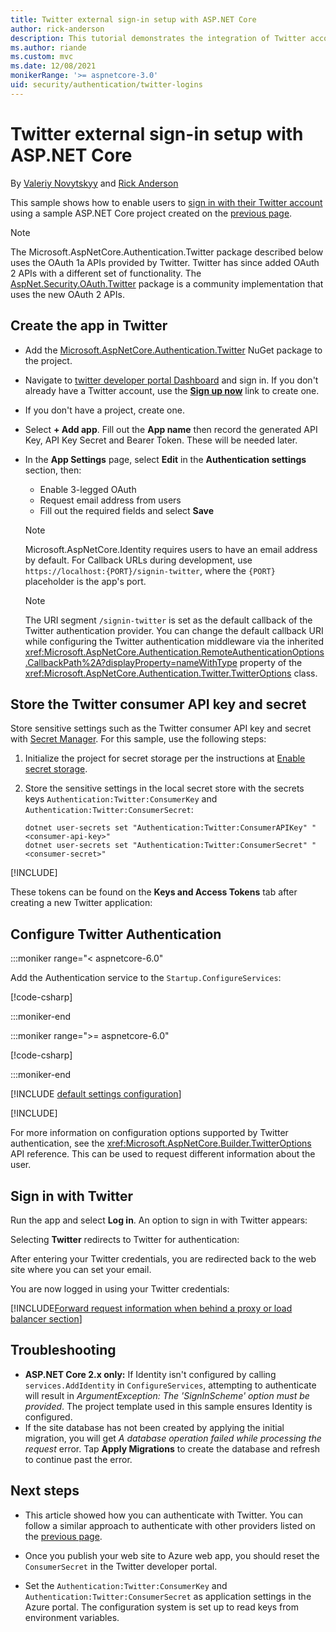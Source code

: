 ```yaml
---
title: Twitter external sign-in setup with ASP.NET Core
author: rick-anderson
description: This tutorial demonstrates the integration of Twitter account user authentication into an existing ASP.NET Core app.
ms.author: riande
ms.custom: mvc
ms.date: 12/08/2021
monikerRange: '>= aspnetcore-3.0'
uid: security/authentication/twitter-logins
---
```

# Twitter external sign-in setup with ASP.NET Core

By [Valeriy Novytskyy](https://github.com/01binary) and [Rick Anderson](https://twitter.com/RickAndMSFT)

This sample shows how to enable users to [sign in with their Twitter account](https://dev.twitter.com/web/sign-in/desktop-browser) using a sample ASP.NET Core project created on the [previous page](xref:security/authentication/social/index).

> [!NOTE]
> The Microsoft.AspNetCore.Authentication.Twitter package described below uses the OAuth 1a APIs provided by Twitter. Twitter has since added OAuth 2 APIs with a different set of functionality. The [AspNet.Security.OAuth.Twitter](https://www.nuget.org/packages/AspNet.Security.OAuth.Twitter/) package is a community implementation that uses the new OAuth 2 APIs.

## Create the app in Twitter

* Add the [Microsoft.AspNetCore.Authentication.Twitter](https://www.nuget.org/packages/Microsoft.AspNetCore.Authentication.Twitter) NuGet package to the project.

* Navigate to [twitter developer portal Dashboard](https://developer.twitter.com/en/portal/dashboard) and sign in. If you don't already have a Twitter account, use the **[Sign up now](https://twitter.com/signup)** link to create one.

* If you don't have a project, create one.

* Select **+ Add app**. Fill out the **App name** then record the generated API Key, API Key Secret and Bearer Token. These will be needed
later.

* In the **App Settings** page, select **Edit** in the **Authentication settings** section, then:
  * Enable 3-legged OAuth
  * Request email address from users
  * Fill out the required fields and select **Save**

  > [!NOTE]
  > Microsoft.AspNetCore.Identity requires users to have an email address by default. For Callback URLs during development, use `https://localhost:{PORT}/signin-twitter`, where the `{PORT}` placeholder is the app's port.

  > [!NOTE]
  > The URI segment `/signin-twitter` is set as the default callback of the Twitter authentication provider. You can change the default callback URI while configuring the Twitter authentication middleware via the inherited <xref:Microsoft.AspNetCore.Authentication.RemoteAuthenticationOptions.CallbackPath%2A?displayProperty=nameWithType> property of the <xref:Microsoft.AspNetCore.Authentication.Twitter.TwitterOptions> class.


## Store the Twitter consumer API key and secret

Store sensitive settings such as the Twitter consumer API key and secret with [Secret Manager](xref:security/app-secrets). For this sample, use the following steps:

1. Initialize the project for secret storage per the instructions at [Enable secret storage](xref:security/app-secrets#enable-secret-storage).
1. Store the sensitive settings in the local secret store with the secrets keys `Authentication:Twitter:ConsumerKey` and `Authentication:Twitter:ConsumerSecret`:

    ```dotnetcli
    dotnet user-secrets set "Authentication:Twitter:ConsumerAPIKey" "<consumer-api-key>"
    dotnet user-secrets set "Authentication:Twitter:ConsumerSecret" "<consumer-secret>"
    ```

[!INCLUDE[](~/includes/environmentVarableColon.md)]

These tokens can be found on the **Keys and Access Tokens** tab after creating a new Twitter application:

## Configure Twitter Authentication

:::moniker range="< aspnetcore-6.0"

Add the Authentication service to the `Startup.ConfigureServices`:

[!code-csharp[](~/security/authentication/social/social-code/3.x/StartupTwitter3x.cs?name=snippet&highlight=10-15)]

:::moniker-end

:::moniker range=">= aspnetcore-6.0"

[!code-csharp[](~/security/authentication/social/social-code/6.x/ProgramTwitter.cs)]

:::moniker-end


[!INCLUDE [default settings configuration](includes/default-settings.md)]

[!INCLUDE[](includes/chain-auth-providers.md)]

For more information on configuration options supported by Twitter authentication, see the <xref:Microsoft.AspNetCore.Builder.TwitterOptions> API reference. This can be used to request different information about the user.

## Sign in with Twitter

Run the app and select **Log in**. An option to sign in with Twitter appears:

Selecting **Twitter** redirects to Twitter for authentication:

After entering your Twitter credentials, you are redirected back to the web site where you can set your email.

You are now logged in using your Twitter credentials:

[!INCLUDE[Forward request information when behind a proxy or load balancer section](includes/forwarded-headers-middleware.md)]

<!-- 
### React to cancel Authorize External sign-in
Twitter doesn't support AccessDeniedPath
Rather in the twitter setup, you can provide an External sign-in homepage. The external sign-in homepage doesn't support localhost. Tested with https://cors3.azurewebsites.net/ and that works.
-->

## Troubleshooting

* **ASP.NET Core 2.x only:** If Identity isn't configured by calling `services.AddIdentity` in `ConfigureServices`, attempting to authenticate will result in *ArgumentException: The 'SignInScheme' option must be provided*. The project template used in this sample ensures Identity is configured.
* If the site database has not been created by applying the initial migration, you will get *A database operation failed while processing the request* error. Tap **Apply Migrations** to create the database and refresh to continue past the error.

## Next steps

* This article showed how you can authenticate with Twitter. You can follow a similar approach to authenticate with other providers listed on the [previous page](xref:security/authentication/social/index).

* Once you publish your web site to Azure web app, you should reset the `ConsumerSecret` in the Twitter developer portal.

* Set the `Authentication:Twitter:ConsumerKey` and `Authentication:Twitter:ConsumerSecret` as application settings in the Azure portal. The configuration system is set up to read keys from environment variables.
